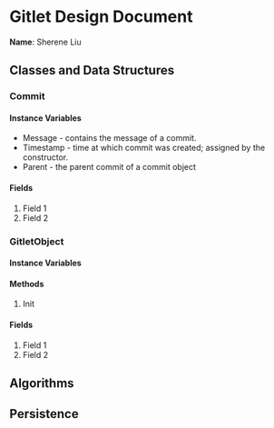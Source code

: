 # Gitlet Design Document

**Name**: Sherene Liu

## Classes and Data Structures

### Commit
#### Instance Variables
* Message - contains the message of a commit.
* Timestamp - time at which commit was created; assigned by the constructor.
* Parent - the parent commit of a commit object

#### Fields

1. Field 1
2. Field 2


### GitletObject
#### Instance Variables
#### Methods
1. Init

#### Fields

1. Field 1
2. Field 2


## Algorithms

## Persistence

